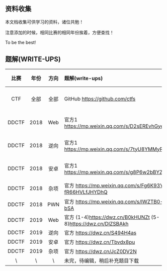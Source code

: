 资料收集
-----

本文档收集可供学习的资料，诸位共勉！

注意添加的时候，相同比赛的相同年份挨着，方便查找！

To be the best!

题解(WRITE-UPS)
-----

|比赛|年份|方向|题解(write-ups)|备用|
|:--:|:--:|:--:|:-------------|:---|
|CTF	|全部|全部|GitHub https://github.com/ctfs|请百度|
|DDCTF	|2018|Web|官方1 https://mp.weixin.qq.com/s/D2sEREvhGyewiSqLCWYVxA|[官方2](https://www.anquanke.com/post/id/144879)|
|DDCTF	|2018|逆向|官方1 https://mp.weixin.qq.com/s/7tyU8YMMyRoSkZcI2ZjrhA|[官方2](https://www.anquanke.com/post/id/145553)|
|DDCTF	|2018|安卓|官方1 https://mp.weixin.qq.com/s/g8P6w2bBYZF0Th6CZ4mcDA|[官方2](https://www.anquanke.com/post/id/146536)|
|DDCTF	|2018|杂项|官方 https://mp.weixin.qq.com/s/Fg6K93Y-fR66HVLfJHYDhQ|[网络](https://www.cnblogs.com/kagari/p/8889412.html)|
|DDCTF	|2018|PWN|官方 https://mp.weixin.qq.com/s/lWZTB0-Kp5to_1ZWiv-bSA||
|DDCTF	|2019|Web|官方 (1-4)https://dwz.cn/B0kHUNZt (5-8)https://dwz.cn/DlZSBAkh||
|DDCTF	|2019|逆向|官方 https://dwz.cn/S494H4as||
|DDCTF	|2019|安卓|官方 https://dwz.cn/Tbvdx8pu||
|DDCTF	|2019|杂项|官方 https://dwz.cn/JcZ0DV2N||
|\ |\ |\ |未完，待编辑，稍后补充题目下载||
